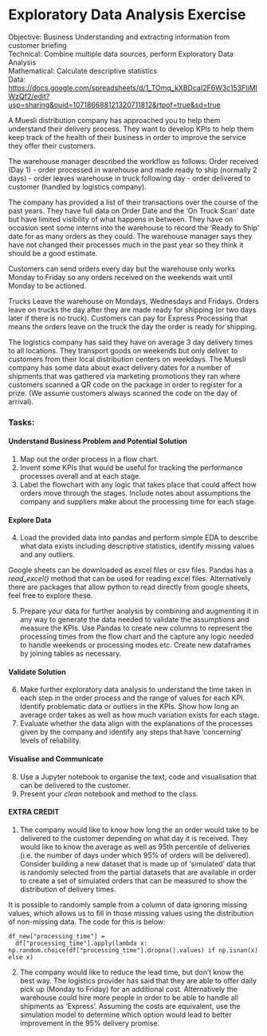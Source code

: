 
# Exploratory Data Analysis Exercise

Objective: Business Understanding and extracting information from customer briefing  
Technical: Combine multiple data sources, perform Exploratory Data Analysis   
Mathematical: Calculate descriptive statistics  
Data: https://docs.google.com/spreadsheets/d/1_TOmq_kXBDcaI2F6W3c153FIiMlWzQf2/edit?usp=sharing&ouid=107186688121320711812&rtpof=true&sd=true

A Muesli distribution company has approached you to help them understand their delivery process. They want to develop KPIs to help them keep track of the health of their business in order to improve the service they offer their customers.

The warehouse manager described the workflow as follows:
Order received (Day 1) - order processed in warehouse and made ready to ship (normally 2 days) - order leaves warehouse in truck following day - order delivered to customer (handled by logistics company).

The company has provided a list of their transactions over the course of the past years. They have full data on Order Date and the ‘On Truck Scan’ date but have limited visibility of what happens in between. They have on occasion sent some interns into the warehouse to record the ‘Ready to Ship’ date for as many orders as they could. The warehouse manager says they have not changed their processes much in the past year so they think it should be a good estimate. 

Customers can send orders every day but the warehouse only works Monday to Friday so any orders received on the weekends wait until Monday to be actioned.

Trucks Leave the warehouse on Mondays, Wednesdays and Fridays.
Orders leave on trucks the day after they are made ready for shipping (or two days later if there is no truck).
Customers can pay for Express Processing that means the orders leave on the truck the day the order is ready for shipping.

The logistics company has said they have on average 3 day delivery times to all locations. They transport goods on weekends but only deliver to customers from their local distribution centers on weekdays. The Muesli company has some data about exact delivery dates for a number of shipments that was gathered via marketing promotions they ran where customers scanned a QR code on the package in order to register for a prize. (We assume customers always scanned the code on the day of arrival).

### Tasks:   
#### Understand Business Problem and Potential Solution
1. Map out the order process in a flow chart. 
2. Invent some KPIs that would be useful for tracking the performance processes overall and at each stage.
3. Label the flowchart with any logic that takes place that could affect how orders move through the stages. Include notes about assumptions the company and suppliers make about the processing time for each stage.  
#### Explore Data
4. Load the provided data into pandas and perform simple EDA to describe what data exists including descriptive statistics, identify missing values and any outliers.

Google sheets can be downloaded as excel files or csv files.
Pandas has a *read_excel()* method that can be used for reading excel files.
Alternatively there are packages that allow python to read directly from google sheets, feel free to explore these.  

5. Prepare your data for further analysis by combining and augmenting it in any way to generate the data needed to validate the assumptions and measure the KPIs. Use Pandas to create new columns to represent the processing times from the flow chart and the capture any logic needed to handle weekends or processing modes etc. Create new dataframes by joining tables as necessary.
#### Validate Solution
6. Make further exploratory data analysis to understand the time taken in each step in the order process and the range of values for each KPI. Identify problematic data or outliers in the KPIs. Show how long an average order takes as well as how much variation exists for each stage. 
7. Evaluate whether the data align with the explanations of the processes given by the company and identify any steps that have ‘concerning’ levels of reliability.
#### Visualise and Communicate
8. Use a Jupyter notebook to organise the text, code and visualisation that can be delivered to the customer.
9. Present your *clean* notebook and method to the class.
  
#### EXTRA CREDIT  
1. The company would like to know how long the an order would take to be delivered to the customer depending on what day it is received. They would like to know the average as well as 95th percentile of deliveries (i.e. the number of days under which 95% of orders will be delivered). Consider building a new dataset that is made up of ‘simulated’ data that is randomly selected from the partial datasets that are available in order to create a set of simulated orders that can be measured to show the distribution of delivery times. 

It is possible to randomly sample from a column of data ignoring missing values, which allows us to fill in those missing values using the distribution of non-missing data. The code for this is below:
```
df_new["processing_time"] = 
  df["processing_time"].apply(lambda x: np.random.choice(df["processing_time"].dropna().values) if np.isnan(x) else x)
```

2. The company would like to reduce the lead time, but don’t know the best way. The logistics provider has said that they are able to offer daily pick up (Monday to Friday) for an additional cost. Alternatively the warehouse could hire more people in order to be able to handle all shipments as ‘Express’. Assuming the costs are equivalent, use the simulation model to determine which option would lead to better improvement in the 95% delivery promise.








